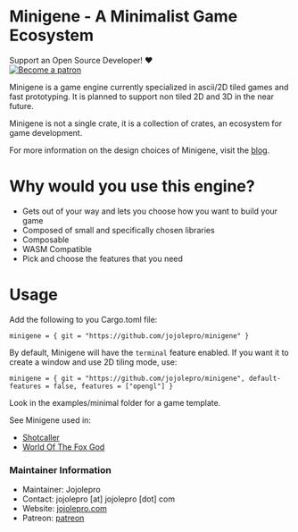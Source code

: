 
# Minigene - A Minimalist Game Ecosystem

Support an Open Source Developer! :hearts:  
[![Become a patron](https://c5.patreon.com/external/logo/become_a_patron_button.png)](https://www.patreon.com/jojolepro)

Minigene is a game engine currently specialized in ascii/2D tiled games and fast prototyping.
It is planned to support non tiled 2D and 3D in the near future.

Minigene is not a single crate, it is a collection of crates, an ecosystem for
game development.

For more information on the design choices of Minigene, visit the [blog](https://jojolepro.com/blog/2021-05-31_minigene_and_the_future/index.html).

# Why would you use this engine?

* Gets out of your way and lets you choose how you want to build your game
* Composed of small and specifically chosen libraries
* Composable
* WASM Compatible
* Pick and choose the features that you need

# Usage
Add the following to you Cargo.toml file:
```
minigene = { git = "https://github.com/jojolepro/minigene" }
```

By default, Minigene will have the `terminal` feature enabled.
If you want it to create a window and use 2D tiling mode, use:
```
minigene = { git = "https://github.com/jojolepro/minigene", default-features = false, features = ["opengl"] }
```

Look in the examples/minimal folder for a game template.

See Minigene used in:
- [Shotcaller](https://github.com/amethyst/shotcaller)
- [World Of The Fox God](https://github.com/jojolepro/wotfg)


### Maintainer Information

* Maintainer: Jojolepro
* Contact: jojolepro [at] jojolepro [dot] com
* Website: [jojolepro.com](https://jojolepro.com)
* Patreon: [patreon](https://patreon.com/jojolepro)

